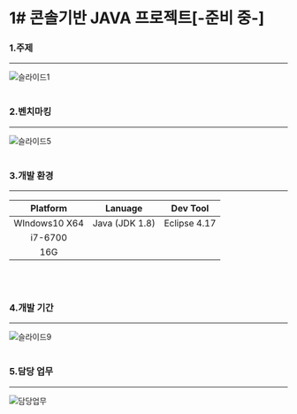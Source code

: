 # 1# 콘솔기반 JAVA 프로젝트[-준비 중-]

### 1.주제
--------------------------------------------------------------------
![슬라이드1](https://user-images.githubusercontent.com/69965049/110587536-2a15c480-81b7-11eb-9bc6-95bbc4483cd4.PNG)
<br><br>


### 2.벤치마킹
-----------
![슬라이드5](https://user-images.githubusercontent.com/69965049/110670924-447c8c00-8211-11eb-8123-8efeb60b32ec.PNG)
<br><br>


### 3.개발 환경
-------------
|Platform|Lanuage|Dev Tool|
|:---------:|:---------:|:---------:|
|WIndows10 X64|Java (JDK 1.8)|Eclipse 4.17|
|i7-6700|
|16G
<br><br>


### 4.개발 기간
---------------------------
![슬라이드9](https://user-images.githubusercontent.com/69965049/110670709-0a12ef00-8211-11eb-88e5-cf3bbdae734a.PNG)
<br><br>


### 5.담당 업무
---------------------------------
![담당업무](https://user-images.githubusercontent.com/69965049/110978410-b20df100-83a6-11eb-8787-57227a170716.png)


